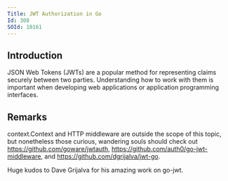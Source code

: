 ```yaml
---
Title: JWT Authorization in Go
Id: 308
SOId: 10161
---
```

## Introduction
JSON Web Tokens (JWTs) are a popular method for representing claims securely between two parties. Understanding how to work with them is important when developing web applications or application programming interfaces.

## Remarks
context.Context and HTTP middleware are outside the scope of this topic, but nonetheless those curious, wandering souls should check out https://github.com/goware/jwtauth, https://github.com/auth0/go-jwt-middleware, and https://github.com/dgrijalva/jwt-go.

Huge kudos to Dave Grijalva for his amazing work on go-jwt.
